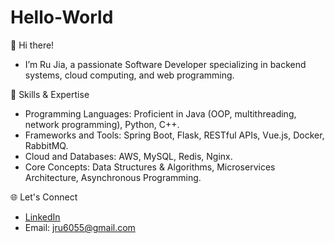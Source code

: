 # Hello-World

👋 Hi there! 
- I’m Ru Jia, a passionate Software Developer specializing in backend systems, cloud computing, and web programming.

🌟 Skills & Expertise
- Programming Languages: Proficient in Java (OOP, multithreading, network programming), Python, C++.
- Frameworks and Tools: Spring Boot, Flask, RESTful APIs, Vue.js, Docker, RabbitMQ.
- Cloud and Databases: AWS, MySQL, Redis, Nginx. 
- Core Concepts: Data Structures & Algorithms, Microservices Architecture, Asynchronous Programming.

🌐 Let's Connect
- [LinkedIn](https://www.linkedin.com/in/ru-jia-75bbbb315/)
- Email: jru6055@gmail.com
